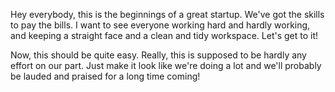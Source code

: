 Hey everybody, this is the beginnings of a great startup.  We've got the skills to pay the bills.  I want to see everyone working hard and hardly working, and keeping a straight face and a clean and tidy workspace.  Let's get to it!

Now, this should be quite easy.  Really, this is supposed to be hardly any effort on our part.  Just make it look like we're doing a lot and we'll probably be lauded and praised for a long time coming!
